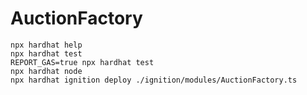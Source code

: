 # AuctionFactory

```shell
npx hardhat help
npx hardhat test
REPORT_GAS=true npx hardhat test
npx hardhat node
npx hardhat ignition deploy ./ignition/modules/AuctionFactory.ts
```
